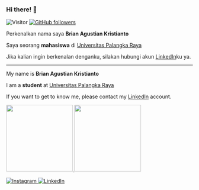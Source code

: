 ### Hi there! 👋

![Visitor](https://visitor-badge.laobi.icu/badge?page_id=codex191.codex191)
[![GitHub followers](https://img.shields.io/github/followers/codex191?label=Follow&style=social)](https://github.com/codex191/?tab=follow)

Perkenalkan nama saya **Brian Agustian Kristianto**  

Saya seorang **mahasiswa** di [Universitas Palangka Raya](https://www.upr.ac.id/)

Jika kalian ingin berkenalan denganku, silakan hubungi akun [LinkedIn](https://www.linkedin.com/in/brian-agustian191/)ku ya.

-----------------------------------------------------------------------------------------------------------------------------------------------------------
My name is **Brian Agustian Kristianto**

I am a **student** at [Universitas Palangka Raya](https://www.upr.ac.id/)

If you want to get to know me, please contact my [LinkedIn](https://www.linkedin.com/in/brian-agustian191/) account.



<p align="left">
<a href="https://github.com/codex191">
  <img height="180em" src="https://github-readme-stats-eight-theta.vercel.app/api?username=codex191&show_icons=true&theme=algolia&include_all_commits=true&count_private=true"/>
  <img height="180em" src="https://github-readme-stats-eight-theta.vercel.app/api/top-langs/?username=codex191&layout=compact&langs_count=8&theme=algolia"/>
</a>
</p>

<p>
   <a href="https://www.instagram.com/brian.agustian191/" target="_blank">
    <img alt="Instagram" src="https://img.shields.io/badge/instagram-%23E4405F.svg?&style=for-the-badge&logo=instagram&logoColor=white" />
  </a> 
  <a href="https://www.linkedin.com/in/brian-agustian191/" target="_blank">
    <img alt="LinkedIn" src="https://img.shields.io/badge/linkedin-%230077B5.svg?&style=for-the-badge&logo=linkedin&logoColor=white" />
  </a> 
</p>
